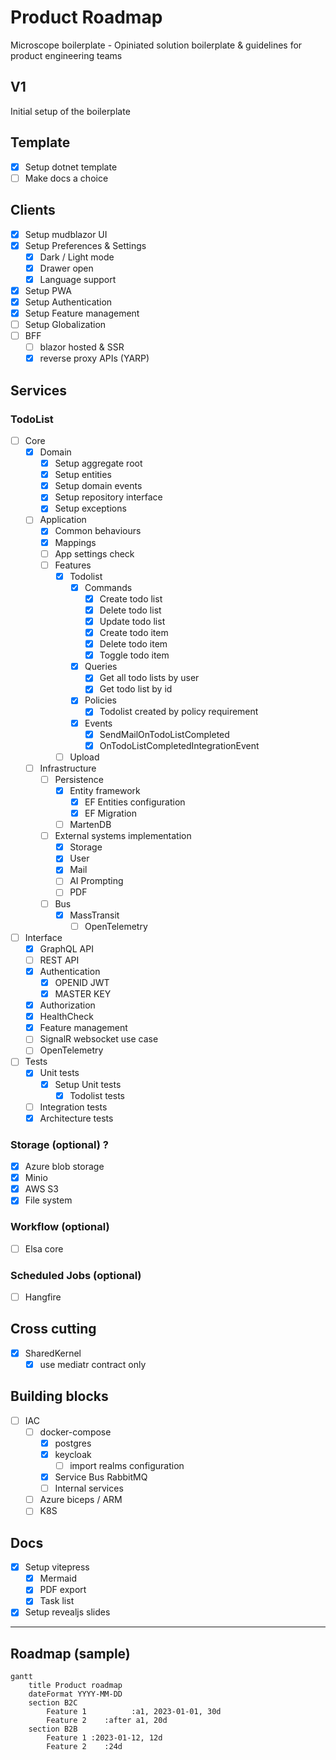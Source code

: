# Product Roadmap

Microscope boilerplate - Opiniated solution boilerplate & guidelines for product engineering teams

## V1

Initial setup of the boilerplate

## Template

- [x] Setup dotnet template
- [ ] Make docs a choice

## Clients
- [x] Setup mudblazor UI
- [x] Setup Preferences & Settings
    - [x] Dark / Light mode
    - [x] Drawer open
    - [x] Language support
- [x] Setup PWA
- [x] Setup Authentication
- [x] Setup Feature management
- [ ] Setup Globalization
- [ ] BFF
    - [ ] blazor hosted & SSR
    - [x] reverse proxy APIs (YARP)

## Services
### TodoList 
- [ ] Core
    - [x] Domain 
      - [x] Setup aggregate root
      - [x] Setup entities
      - [x] Setup domain events
      - [x] Setup repository interface
      - [x] Setup exceptions
    - [ ] Application
        - [x] Common behaviours
        - [x] Mappings
        - [ ] App settings check
        - [ ] Features
            - [x] Todolist
                - [x] Commands
                  - [x] Create todo list
                  - [x] Delete todo list
                  - [x] Update todo list
                  - [x] Create todo item
                  - [x] Delete todo item
                  - [x] Toggle todo item
                - [x] Queries
                  - [x] Get all todo lists by user
                  - [x] Get todo list by id
                - [x] Policies
                  - [x] Todolist created by policy requirement
                - [x] Events
                  - [x] SendMailOnTodoListCompleted
                  - [x] OnTodoListCompletedIntegrationEvent
            - [ ] Upload
  - [ ] Infrastructure
    - [ ] Persistence
         - [x] Entity framework
           - [x] EF Entities configuration
           - [x] EF Migration
         - [ ] MartenDB
    - [ ] External systems implementation
        - [x] Storage
        - [x] User
        - [x] Mail
        - [ ] AI Prompting
        - [ ] PDF
    - [ ] Bus
        - [x] MassTransit
          - [ ] OpenTelemetry
- [ ] Interface
    - [x] GraphQL API
    - [ ] REST API
    - [x] Authentication
        - [x] OPENID JWT
        - [x] MASTER KEY
    - [x] Authorization
    - [x] HealthCheck
    - [x] Feature management
    - [ ] SignalR websocket use case
    - [ ] OpenTelemetry
- [ ] Tests
    - [x] Unit tests
        - [x] Setup Unit tests
            - [x] Todolist tests
    - [ ] Integration tests
    - [x] Architecture tests

### Storage (optional) ?
- [x] Azure blob storage
- [x] Minio
- [x] AWS S3
- [x] File system

###  Workflow (optional)
- [ ] Elsa core

###  Scheduled Jobs (optional)
- [ ] Hangfire

## Cross cutting 
- [x] SharedKernel
    - [x] use mediatr contract only

## Building blocks
- [ ] IAC
    - [ ] docker-compose
        - [x] postgres
        - [x] keycloak
          - [ ] import realms configuration
        - [x] Service Bus RabbitMQ
        - [ ] Internal services
    - [ ] Azure biceps / ARM
    - [ ] K8S

## Docs
- [x] Setup vitepress
  - [x] Mermaid
  - [x] PDF export
  - [x] Task list
- [x] Setup revealjs slides

-------------------------
## Roadmap (sample)
```mermaid
gantt
    title Product roadmap
    dateFormat YYYY-MM-DD
    section B2C
        Feature 1          :a1, 2023-01-01, 30d
        Feature 2    :after a1, 20d
    section B2B
        Feature 1 :2023-01-12, 12d
        Feature 2    :24d
```
